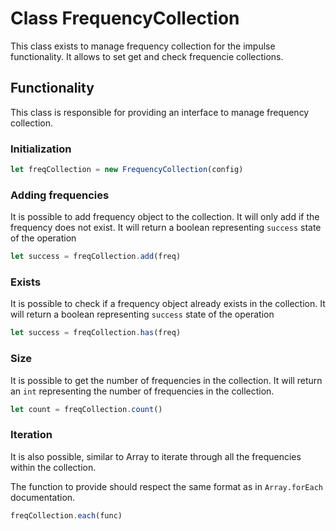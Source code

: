 # Class FrequencyCollection
This class exists to manage frequency collection for the impulse functionality. 
It allows to set get and check frequencie collections.

## Functionality
This class is responsible for providing an interface to manage frequency collection.

### Initialization

```js
let freqCollection = new FrequencyCollection(config)
```

### Adding frequencies
It is possible to add frequency object to the collection. It will only add if the frequency does not exist.
It will return a boolean representing `success` state of the operation

```js
let success = freqCollection.add(freq)
```

### Exists
It is possible to check if a frequency object already exists in the collection. 
It will return a boolean representing `success` state of the operation

```js
let success = freqCollection.has(freq)
```

### Size
It is possible to get the number of frequencies in the collection. 
It will return an `int` representing the number of frequencies in the collection.

```js
let count = freqCollection.count()
```

### Iteration
It is also possible, similar to Array to iterate through all the frequencies within the collection.

The function to provide should respect the same format as in `Array.forEach` documentation.

```js
freqCollection.each(func)
```

